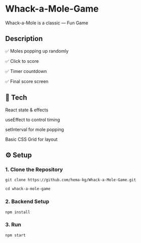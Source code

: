 # Whack-a-Mole-Game
Whack-a-Mole is a classic — Fun Game

## Description

✅ Moles popping up randomly

✅ Click to score

✅ Timer countdown

✅ Final score screen

## 🧩 Tech

React state & effects

useEffect to control timing

setInterval for mole popping

Basic CSS Grid for layout

## ⚙️ Setup

### 1. Clone the Repository

   ```
   git clone https://github.com/hema-kg/Whack-a-Mole-Game.git
   
   cd whack-a-mole-game
   ```

### 2. Backend Setup
   
   ```
   npm install
   ```

### 3. Run
   
   ```
   npm start
   ```
